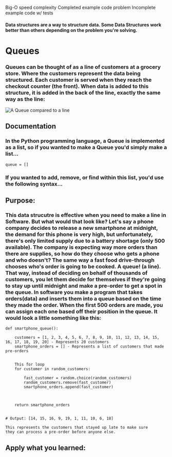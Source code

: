 Big-O speed complexity
Completed example code problem
Incomplete example code w/ tests

#### Data structures are a way to structure data. Some Data Structures work better than others depending on the problem you're solving.


# Queues

### Queues can be thought of as a line of customers at a grocery store. Where the customers represent the data being structured. Each customer is served when they reach the checkout counter (the front). When data is added to this structure, it is added in the back of the line, exactly the same way as the line:

![A Queue compared to a line](https://github.com/joehawkens/data-structures-final/blob/main/Assets/QueueDiagram.PNG?raw=true)

## Documentation

### In the Python programming language, a Queue is implemented as a list, so if you wanted to make a Queue you'd simply make a list...
```
queue = []

```
### If you wanted to add, remove, or find within this list, you'd use the following syntax...


## Purpose:

### This data strucutre is effective when you need to make a line in Software. But what would that look like? Let's say a phone company decides to release a new smartphone at midnight, the demand for this phone is very high, but unfortunately, there's only limited supply due to a battery shortage (only 500 available). The company is expecting way more orders than there are supplies, so how do they choose who gets a phone and who doesn't? The same way a fast food drive-through chooses who's order is going to be cooked. A queue! (a line). That way, instead of deciding on behalf of thousands of customers, you let them decide for themselves if they're going to stay up until midnight and make a pre-order to get a spot in the queue. In software you make a program that takes orders(data) and inserts them into a queue based on the time they made the order. When the first 500 orders are made, you can assign each one based off their position in the queue. It would look a little something like this:

```
def smartphone_queue():

    customers = [1, 2, 3, 4, 5, 6, 7, 8, 9, 10, 11, 12, 13, 14, 15, 16, 17, 18, 19, 20] - Represents 20 customers
    smartphone_orders = [] - Represents a list of customers that made pre-orders


    This for loop 
    for customer in random_customers:

        fast_customer = random.choice(random_customers) 
        random_customers.remove(fast_customer)
        smartphone_orders.append(fast_customer) 



    return smartphone_orders


# Output: [14, 15, 16, 9, 19, 1, 11, 10, 6, 18] 

This represents the customers that stayed up late to make sure
they can process a pre-order before anyone else.

```


## Apply what you learned:
